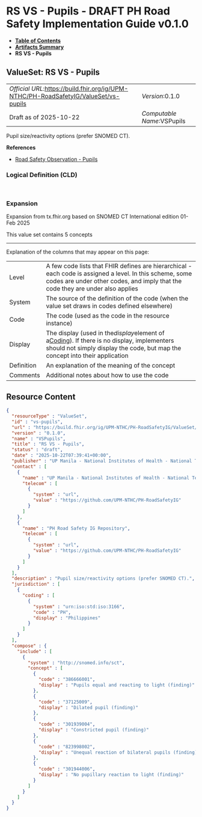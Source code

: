 # RS VS - Pupils - DRAFT PH Road Safety Implementation Guide v0.1.0

* [**Table of Contents**](toc.md)
* [**Artifacts Summary**](artifacts.md)
* **RS VS - Pupils**

## ValueSet: RS VS - Pupils 

| | |
| :--- | :--- |
| *Official URL*:https://build.fhir.org/ig/UPM-NTHC/PH-RoadSafetyIG/ValueSet/vs-pupils | *Version*:0.1.0 |
| Draft as of 2025-10-22 | *Computable Name*:VSPupils |

 
Pupil size/reactivity options (prefer SNOMED CT). 

 **References** 

* [Road Safety Observation - Pupils](StructureDefinition-rs-observation-pupils.md)

### Logical Definition (CLD)

 

### Expansion

Expansion from tx.fhir.org based on SNOMED CT International edition 01-Feb 2025

This value set contains 5 concepts

-------

 Explanation of the columns that may appear on this page: 

| | |
| :--- | :--- |
| Level | A few code lists that FHIR defines are hierarchical - each code is assigned a level. In this scheme, some codes are under other codes, and imply that the code they are under also applies |
| System | The source of the definition of the code (when the value set draws in codes defined elsewhere) |
| Code | The code (used as the code in the resource instance) |
| Display | The display (used in the*display*element of a[Coding](http://hl7.org/fhir/R4/datatypes.html#Coding)). If there is no display, implementers should not simply display the code, but map the concept into their application |
| Definition | An explanation of the meaning of the concept |
| Comments | Additional notes about how to use the code |



## Resource Content

```json
{
  "resourceType" : "ValueSet",
  "id" : "vs-pupils",
  "url" : "https://build.fhir.org/ig/UPM-NTHC/PH-RoadSafetyIG/ValueSet/vs-pupils",
  "version" : "0.1.0",
  "name" : "VSPupils",
  "title" : "RS VS - Pupils",
  "status" : "draft",
  "date" : "2025-10-22T07:39:41+00:00",
  "publisher" : "UP Manila - National Institutes of Health - National Telehealth Center",
  "contact" : [
    {
      "name" : "UP Manila - National Institutes of Health - National Telehealth Center",
      "telecom" : [
        {
          "system" : "url",
          "value" : "https://github.com/UPM-NTHC/PH-RoadSafetyIG"
        }
      ]
    },
    {
      "name" : "PH Road Safety IG Repository",
      "telecom" : [
        {
          "system" : "url",
          "value" : "https://github.com/UPM-NTHC/PH-RoadSafetyIG"
        }
      ]
    }
  ],
  "description" : "Pupil size/reactivity options (prefer SNOMED CT).",
  "jurisdiction" : [
    {
      "coding" : [
        {
          "system" : "urn:iso:std:iso:3166",
          "code" : "PH",
          "display" : "Philippines"
        }
      ]
    }
  ],
  "compose" : {
    "include" : [
      {
        "system" : "http://snomed.info/sct",
        "concept" : [
          {
            "code" : "386666001",
            "display" : "Pupils equal and reacting to light (finding)"
          },
          {
            "code" : "37125009",
            "display" : "Dilated pupil (finding)"
          },
          {
            "code" : "301939004",
            "display" : "Constricted pupil (finding)"
          },
          {
            "code" : "823998002",
            "display" : "Unequal reaction of bilateral pupils (finding)"
          },
          {
            "code" : "301944006",
            "display" : "No pupillary reaction to light (finding)"
          }
        ]
      }
    ]
  }
}

```
